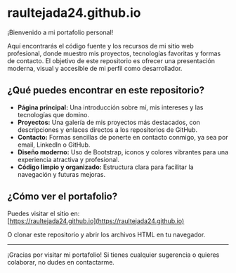 # raultejada24.github.io

¡Bienvenido a mi portafolio personal!

Aquí encontrarás el código fuente y los recursos de mi sitio web profesional, donde muestro mis proyectos, tecnologías favoritas y formas de contacto. El objetivo de este repositorio es ofrecer una presentación moderna, visual y accesible de mi perfil como desarrollador.

## ¿Qué puedes encontrar en este repositorio?

- **Página principal:** Una introducción sobre mí, mis intereses y las tecnologías que domino.
- **Proyectos:** Una galería de mis proyectos más destacados, con descripciones y enlaces directos a los repositorios de GitHub.
- **Contacto:** Formas sencillas de ponerte en contacto conmigo, ya sea por email, LinkedIn o GitHub.
- **Diseño moderno:** Uso de Bootstrap, iconos y colores vibrantes para una experiencia atractiva y profesional.
- **Código limpio y organizado:** Estructura clara para facilitar la navegación y futuras mejoras.

## ¿Cómo ver el portafolio?

Puedes visitar el sitio en:  
[https://raultejada24.github.io](https://raultejada24.github.io)

O clonar este repositorio y abrir los archivos HTML en tu navegador.

---

¡Gracias por visitar mi portafolio! Si tienes cualquier sugerencia o quieres colaborar, no dudes en contactarme.